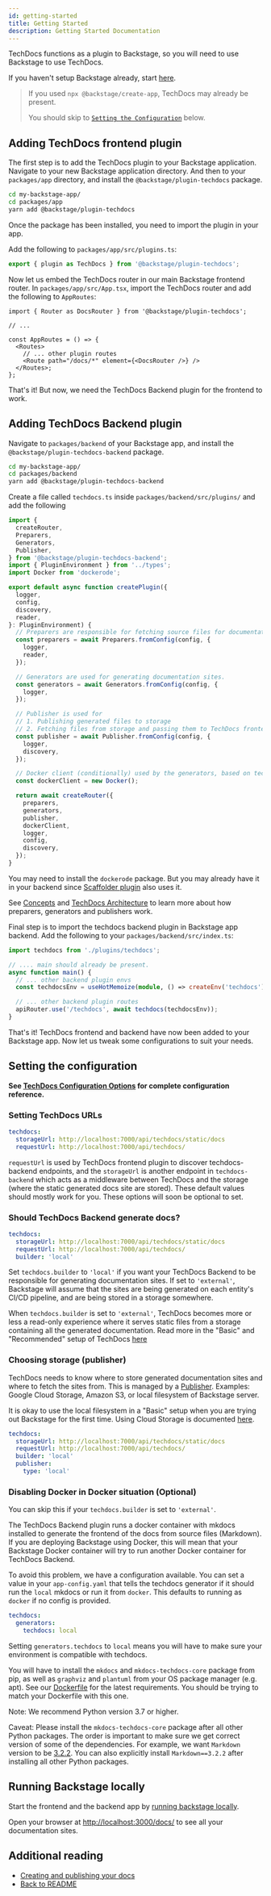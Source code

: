 ```yaml
---
id: getting-started
title: Getting Started
description: Getting Started Documentation
---
```


TechDocs functions as a plugin to Backstage, so you will need to use Backstage
to use TechDocs.

If you haven't setup Backstage already, start
[here](../../getting-started/index.md).

> If you used `npx @backstage/create-app`, TechDocs may already be present.
>
> You should skip to [`Setting the Configuration`](#setting-the-configuration)
> below.

## Adding TechDocs frontend plugin

The first step is to add the TechDocs plugin to your Backstage application.
Navigate to your new Backstage application directory. And then to your
`packages/app` directory, and install the `@backstage/plugin-techdocs` package.

```bash
cd my-backstage-app/
cd packages/app
yarn add @backstage/plugin-techdocs
```

Once the package has been installed, you need to import the plugin in your app.

Add the following to `packages/app/src/plugins.ts`:

```typescript
export { plugin as TechDocs } from '@backstage/plugin-techdocs';
```

Now let us embed the TechDocs router in our main Backstage frontend router. In
`packages/app/src/App.tsx`, import the TechDocs router and add the following to
`AppRoutes`:

```tsx
import { Router as DocsRouter } from '@backstage/plugin-techdocs';

// ...

const AppRoutes = () => {
  <Routes>
    // ... other plugin routes
    <Route path="/docs/*" element={<DocsRouter />} />
  </Routes>;
};
```

That's it! But now, we need the TechDocs Backend plugin for the frontend to
work.

## Adding TechDocs Backend plugin

Navigate to `packages/backend` of your Backstage app, and install the
`@backstage/plugin-techdocs-backend` package.

```bash
cd my-backstage-app/
cd packages/backend
yarn add @backstage/plugin-techdocs-backend
```

Create a file called `techdocs.ts` inside `packages/backend/src/plugins/` and
add the following

```typescript
import {
  createRouter,
  Preparers,
  Generators,
  Publisher,
} from '@backstage/plugin-techdocs-backend';
import { PluginEnvironment } from '../types';
import Docker from 'dockerode';

export default async function createPlugin({
  logger,
  config,
  discovery,
  reader,
}: PluginEnvironment) {
  // Preparers are responsible for fetching source files for documentation.
  const preparers = await Preparers.fromConfig(config, {
    logger,
    reader,
  });

  // Generators are used for generating documentation sites.
  const generators = await Generators.fromConfig(config, {
    logger,
  });

  // Publisher is used for
  // 1. Publishing generated files to storage
  // 2. Fetching files from storage and passing them to TechDocs frontend.
  const publisher = await Publisher.fromConfig(config, {
    logger,
    discovery,
  });

  // Docker client (conditionally) used by the generators, based on techdocs.generators config.
  const dockerClient = new Docker();

  return await createRouter({
    preparers,
    generators,
    publisher,
    dockerClient,
    logger,
    config,
    discovery,
  });
}
```

You may need to install the `dockerode` package. But you may already have it in
your backend since [Scaffolder plugin](../software-templates/index.md) also uses
it.

See [Concepts](concepts.md) and [TechDocs Architecture](architecture.md) to
learn more about how preparers, generators and publishers work.

Final step is to import the techdocs backend plugin in Backstage app backend.
Add the following to your `packages/backend/src/index.ts`:

```typescript
import techdocs from './plugins/techdocs';

// .... main should already be present.
async function main() {
  // ... other backend plugin envs
  const techdocsEnv = useHotMemoize(module, () => createEnv('techdocs'));

  // ... other backend plugin routes
  apiRouter.use('/techdocs', await techdocs(techdocsEnv));
}
```

That's it! TechDocs frontend and backend have now been added to your Backstage
app. Now let us tweak some configurations to suit your needs.

## Setting the configuration

**See [TechDocs Configuration Options](configuration.md) for complete
configuration reference.**

### Setting TechDocs URLs

```yaml
techdocs:
  storageUrl: http://localhost:7000/api/techdocs/static/docs
  requestUrl: http://localhost:7000/api/techdocs/
```

`requestUrl` is used by TechDocs frontend plugin to discover techdocs-backend
endpoints, and the `storageUrl` is another endpoint in `techdocs-backend` which
acts as a middleware between TechDocs and the storage (where the static
generated docs site are stored). These default values should mostly work for
you. These options will soon be optional to set.

### Should TechDocs Backend generate docs?

```yaml
techdocs:
  storageUrl: http://localhost:7000/api/techdocs/static/docs
  requestUrl: http://localhost:7000/api/techdocs/
  builder: 'local'
```

Set `techdocs.builder` to `'local'` if you want your TechDocs Backend to be
responsible for generating documentation sites. If set to `'external'`,
Backstage will assume that the sites are being generated on each entity's CI/CD
pipeline, and are being stored in a storage somewhere.

When `techdocs.builder` is set to `'external'`, TechDocs becomes more or less a
read-only experience where it serves static files from a storage containing all
the generated documentation. Read more in the "Basic" and "Recommended" setup of
TechDocs [here](architecture.md)

### Choosing storage (publisher)

TechDocs needs to know where to store generated documentation sites and where to
fetch the sites from. This is managed by a
[Publisher](./concepts.md#techdocs-publisher). Examples: Google Cloud Storage,
Amazon S3, or local filesystem of Backstage server.

It is okay to use the local filesystem in a "Basic" setup when you are trying
out Backstage for the first time. Using Cloud Storage is documented
[here](./using-cloud-storage.md).

```yaml
techdocs:
  storageUrl: http://localhost:7000/api/techdocs/static/docs
  requestUrl: http://localhost:7000/api/techdocs/
  builder: 'local'
  publisher:
    type: 'local'
```

### Disabling Docker in Docker situation (Optional)

You can skip this if your `techdocs.builder` is set to `'external'`.

The TechDocs Backend plugin runs a docker container with mkdocs installed to
generate the frontend of the docs from source files (Markdown). If you are
deploying Backstage using Docker, this will mean that your Backstage Docker
container will try to run another Docker container for TechDocs Backend.

To avoid this problem, we have a configuration available. You can set a value in
your `app-config.yaml` that tells the techdocs generator if it should run the
`local` mkdocs or run it from `docker`. This defaults to running as `docker` if
no config is provided.

```yaml
techdocs:
  generators:
    techdocs: local
```

Setting `generators.techdocs` to `local` means you will have to make sure your
environment is compatible with techdocs.

You will have to install the `mkdocs` and `mkdocs-techdocs-core` package from
pip, as well as `graphviz` and `plantuml` from your OS package manager (e.g.
apt). See our
[Dockerfile](https://github.com/backstage/techdocs-container/blob/main/Dockerfile)
for the latest requirements. You should be trying to match your Dockerfile with
this one.

Note: We recommend Python version 3.7 or higher.

Caveat: Please install the `mkdocs-techdocs-core` package after all other Python
packages. The order is important to make sure we get correct version of some of
the dependencies. For example, we want `Markdown` version to be
[3.2.2](https://github.com/backstage/backstage/blob/f9f70c225548017b6a14daea75b00fbd399c11eb/packages/techdocs-container/techdocs-core/requirements.txt#L11).
You can also explicitly install `Markdown==3.2.2` after installing all other
Python packages.

## Running Backstage locally

Start the frontend and the backend app by
[running backstage locally](../../getting-started/running-backstage-locally.md).

Open your browser at [http://localhost:3000/docs/](http://localhost:3000/docs/)
to see all your documentation sites.

## Additional reading

- [Creating and publishing your docs](creating-and-publishing.md)
- [Back to README](README.md)
